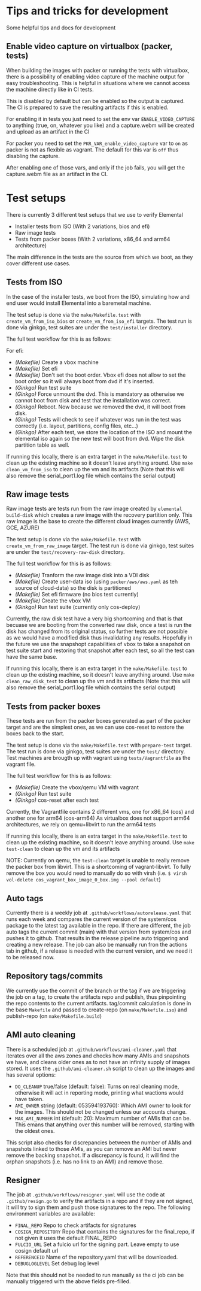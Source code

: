 # Tips and tricks for development

Some helpful tips and docs for development

## Enable video capture on virtualbox (packer, tests)

When building the images with packer or running the tests with virtualbox, there is a possibility of enabling video capture of the machine output for easy troubleshooting.
This is helpful in situations where we cannot access the machine directly like in CI tests.

This is disabled by default but can be enabled so the output is captured. The CI is prepared to save the resulting artifacts if this is enabled.

For enabling it in tests you just need to set the env var `ENABLE_VIDEO_CAPTURE` to anything (true, on, whatever you like) and a capture.webm will be created and upload as an artifact in the CI

For packer you need to set the `PKR_VAR_enable_video_capture` var to `on` as packer is not as flexible as vagrant. The default for this var is `off` thus disabling the capture.

After enabling one of those vars, and only if the job fails, you will get the capture.webm file as an artifact in the CI.


# Test setups

There is currently 3 different test setups that we use to verify Elemental

 - Installer tests from ISO (With 2 variations, bios and efi)
 - Raw image tests
 - Tests from packer boxes (With 2 variations, x86_64 and arm64 architecture)

The main difference in the tests are the source from which we boot, as they cover different use cases.

## Tests from ISO

In the case of the installer tests, we boot from the ISO, simulating how and end user would install Elemental into a baremetal machine.

The test setup is done via the `make/Makefile.test` with `create_vm_from_iso_bios` or `create_vm_from_iso_efi` targets.
The test run is done via ginkgo, test suites are under the `test/installer` directory.

The full test workflow for this is as follows:

For efi:

- *(Makefile)* Create a vbox machine
- *(Makefile)* Set efi
- *(Makefile)* Don't set the boot order. Vbox efi does not allow to set the boot order so it will always boot from dvd if it's inserted.
- *(Ginkgo)* Run test suite
- *(Ginkgo)* Force unmount the dvd. This is mandatory as otherwise we cannot boot from disk and test that the installation was correct.
- *(Ginkgo)* Reboot. Now because we removed the dvd, it will boot from disk.
- *(Ginkgo)* Tests will check to see if whatever was run in the test was correctly (i.e. layout, partitions, config files, etc...)
- *(Ginkgo)* After each test, we store the location of the ISO and mount the elemental iso again so the new test will boot from dvd. Wipe the disk partition table as well.


If running this locally, there is an extra target in the `make/Makefile.test` to clean up the existing machine so it doesn't leave anything around. 
Use `make clean_vm_from_iso` to clean up the vm and its artifacts (Note that this will also remove the serial_port1.log file which contains the serial output) 


## Raw image tests

Raw image tests are tests run from the raw image created by `elemental build-disk` which creates a raw image with the recovery partition only.
This raw image is the base to create the different cloud images currently (AWS, GCE, AZURE)

The test setup is done via the `make/Makefile.test` with `create_vm_from_raw_image` target.
The test run is done via ginkgo, test suites are under the `test/recovery-raw-disk` directory.

The full test workflow for this is as follows:

- *(Makefile)* Tranform the raw image disk into a VDI disk
- *(Makefile)* Create user-data iso (using `packer/aws/aws.yaml` as teh source of cloud-data) so the disk is partitioned
- *(Makefile)* Set efi firmware (no bios test currently)
- *(Makefile)* Create the vbox VM
- *(Ginkgo)* Run test suite (currently only cos-deploy)

Currently, the raw disk test have a very big shortcoming and that is that becuase we are booting from the converted raw disk, once a test is run the disk has changed from its original status, so further tests are not possible as we would have a modified disk thus invalidating any results.
Hopefully in the future we use the snapshopt capabilities of vbox to take a snapshot on test suite start and restoring that snapshot after each test, so all the test can have the same base.


If running this locally, there is an extra target in the `make/Makefile.test` to clean up the existing machine, so it doesn't leave anything around.
Use `make clean_raw_disk_test` to clean up the vm and its artifacts (Note that this will also remove the serial_port1.log file which contains the serial output) 


## Tests from packer boxes

These tests are run from the packer boxes generated as part of the packer target and are the simplest ones, as we can use cos-reset to restore the boxes back to the start.


The test setup is done via the `make/Makefile.test` with `prepare-test` target.
The test run is done via ginkgo, test suites are under the `test/` directory.
Test machines are brougth up with vagrant using `tests/Vagrantfile` as the vagrant file.

The full test workflow for this is as follows:

- *(Makefile)* Create the vbox/qemu VM with vagrant
- *(Ginkgo)* Run test suite
- *(Ginkgo)* cos-reset after each test


Currently, the Vagrantfile contains 2 different vms, one for x86_64 (cos) and another one for arm64 (cos-arm64)
As virtualbox does not support arm64 architectures, we rely on qemu+libvirt to run the arm64 tests


If running this locally, there is an extra target in the `make/Makefile.test` to clean up the existing machine, so it doesn't leave anything around.
Use `make test-clean` to clean up the vm and its artifacts

NOTE: Currently on qemu, the `test-clean` target is unable to really remove the packer box from libvirt. This is a shortcoming of vagrant-libvirt. 
To fully remove the box you would need to manually do so with virsh (i.e. `$ virsh vol-delete cos_vagrant_box_image_0_box.img --pool default`)


## Auto tags

Currently there is a weekly job at `.github/workflows/autorelease.yaml` that runs each week and compares the current version of the system/cos package to the latest tag available in the repo.
If there are different, the job auto tags the current commit (main) with that version from system/cos and pushes it to github. That results in the release pipeline auto triggering and creating a new release.
The job can also be manually run fron the actions tab in github, if a release is needed with the current version, and we need it to be released now.

## Repository tags/commits

We currently use the commit of the branch or the tag if we are triggering the job on a tag, to create the artifacts repo and publish, thus pinpointing the repo contents to the current artifacts.
tag/commit calculation is done in the base `Makefile` and passed to create-repo (on `make/Makefile.iso`) and publish-repo (on `make/Makefile.build`)

## AMI auto cleaning

There is a scheduled job at `.github/workflows/ami-cleaner.yaml` that iterates over all the aws zones and checks how many AMIs and snapshots we have, and cleans older ones as to not have an infinity supply of images stored.
It uses the `.github/ami-cleaner.sh` script to clean up the images and has several options:

 - `DO_CLEANUP` true/false (default: false): Turns on real cleaning mode, otherwise it will act in reporting mode, printing what wactions would have taken.
 - `AMI_OWNER` string (default: 053594193760): Which AMI owner to look for the images. This should not be changed unless our accounts change.
 - `MAX_AMI_NUMBER` int (default: 20): Maximum number of AMIs that can be. This emans that anything over this number will be removed, starting with the oldest ones.

This script also checks for discrepancies between the number of AMIs and snapshots linked to those AMIs, as you can remove an AMI but never remove the backing snapshot. If a discrepancy is found, it will find the orphan snapshots (i.e. has no link to an AMI) and remove those.

## Resigner

The job at `.github/workflows/resigner.yaml` will use the code at `.github/resign.go` to verify the artifacts in a repo and if they are not signed, it will try to sign them and push those signatures to the repo.
The following environment variables are available:

 - `FINAL_REPO` Repo to check artifacts for signatures
 - `COSIGN_REPOSITORY` Repo that contains the signatures for the final_repo, if not given it uses the default FINAL_REPO
 - `FULCIO_URL` Set a fulcio url for the signing part. Leave empty to use cosign default url
 - `REFERENCEID` Name of the repository.yaml that will be downloaded.
 - `DEBUGLOGLEVEL` Set debug log level

Note that this should not be needed to run manually as the ci job can be manually triggered with the above fields pre-filled.
